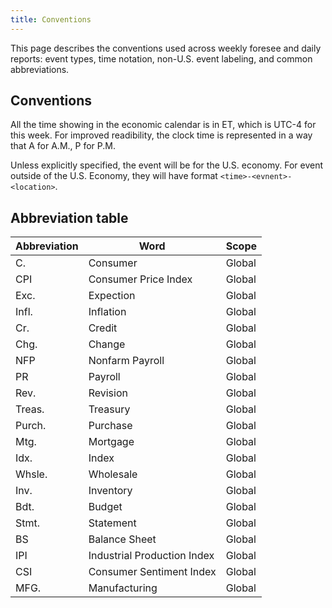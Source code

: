 ```yaml
---
title: Conventions
---
```


This page describes the conventions used across weekly foresee and daily reports: event types, time notation, non-U.S. event labeling, and common abbreviations.

## Conventions

All the time showing in the economic calendar is in ET, which is UTC-4 for this week. For improved readibility, the clock time is represented in a way that A for A.M., P for P.M.

Unless explicitly specified, the event will be for the U.S. economy. For event outside of the U.S. Economy, they will have format `<time>-<evnent>-<location>`.

## Abbreviation table

| Abbreviation | Word | Scope |
| ------------ | ---- | ----- |
| C. | Consumer | Global |
| CPI | Consumer Price Index | Global |
| Exc. | Expection | Global |
| Infl. | Inflation | Global |
| Cr. | Credit | Global |
| Chg. | Change | Global |
| NFP | Nonfarm Payroll | Global |
| PR | Payroll | Global |
| Rev. | Revision | Global |
| Treas. | Treasury | Global |
| Purch. | Purchase | Global |
| Mtg. | Mortgage | Global |
| Idx. | Index | Global |
| Whsle. | Wholesale | Global |
| Inv. | Inventory | Global |
| Bdt. | Budget | Global |
| Stmt. | Statement | Global |
| BS | Balance Sheet | Global |
| IPI | Industrial Production Index | Global |
| CSI | Consumer Sentiment Index | Global |
| MFG. | Manufacturing | Global |